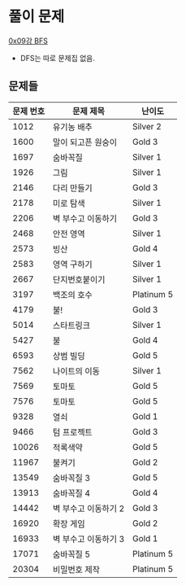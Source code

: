 # 풀이 문제

[0x09강 BFS](https://www.acmicpc.net/workbook/view/7313)

- DFS는 따로 문제집 없음.

## 문제들

| 문제 번호 | 문제 제목            | 난이도     |
| --------- | -------------------- | ---------- |
| 1012      | 유기농 배추          | Silver 2   |
| 1600      | 말이 되고픈 원숭이   | Gold 3     |
| 1697      | 숨바꼭질             | Silver 1   |
| 1926      | 그림                 | Silver 1   |
| 2146      | 다리 만들기          | Gold 3     |
| 2178      | 미로 탐색            | Silver 1   |
| 2206      | 벽 부수고 이동하기   | Gold 3     |
| 2468      | 안전 영역            | Silver 1   |
| 2573      | 빙산                 | Gold 4     |
| 2583      | 영역 구하기          | Silver 1   |
| 2667      | 단지번호붙이기       | Silver 1   |
| 3197      | 백조의 호수          | Platinum 5 |
| 4179      | 불!                  | Gold 3     |
| 5014      | 스타트링크           | Silver 1   |
| 5427      | 불                   | Gold 4     |
| 6593      | 상범 빌딩            | Gold 5     |
| 7562      | 나이트의 이동        | Silver 1   |
| 7569      | 토마토               | Gold 5     |
| 7576      | 토마토               | Gold 5     |
| 9328      | 열쇠                 | Gold 1     |
| 9466      | 텀 프로젝트          | Gold 3     |
| 10026     | 적록색약             | Gold 5     |
| 11967     | 불켜기               | Gold 2     |
| 13549     | 숨바꼭질 3           | Gold 5     |
| 13913     | 숨바꼭질 4           | Gold 4     |
| 14442     | 벽 부수고 이동하기 2 | Gold 3     |
| 16920     | 확장 게임            | Gold 2     |
| 16933     | 벽 부수고 이동하기 3 | Gold 1     |
| 17071     | 숨바꼭질 5           | Platinum 5 |
| 20304     | 비밀번호 제작        | Platinum 5 |
